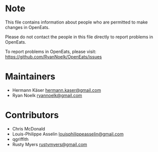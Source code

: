 Note
====

This file contains information about people who are permitted to make changes in OpenEats.

Please do not contact the people in this file directly to report problems in OpenEats.

To report problems in OpenEats, please visit:
https://github.com/RyanNoelk/OpenEats/issues

Maintainers
===========

- Hermann Käser <hermann.kaser@gmail.com>
- Ryan Noelk <ryannoelk@gmail.com>

Contributors
===========

- Chris McDonald
- Louis-Philippe Asselin <louisphilippeasselin@gmail.com>
- qgriffith
- Rusty Myers <rustymyers@gmail.com>
